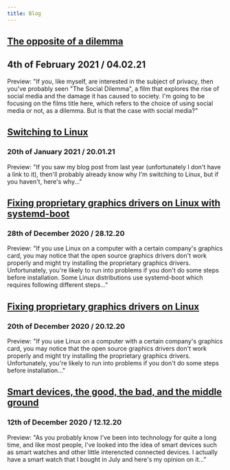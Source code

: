 ```yaml
---
title: Blog
---
```



## [The opposite of a dilemma](/blog/040221/the-opposite-of-a-dilemma.md)
## 4th of February 2021 / 04.02.21
Preview: "If you, like myself, are interested in the subject of privacy, then you've probably seen "The Social Dilemma", a film that explores the rise of social media and the damage it has caused to society. I'm going to be focusing on the films title here, which refers to the choice of using social media or not, as a dilemma. But is that the case with social media?"

## [Switching to Linux](/blog/200121/switching-to-linux.md)
### 20th of January 2021 / 20.01.21
Preview: "If you saw my blog post from last year (unfortunately I don't have a link to it), then'll probably already know why I'm switching to Linux, but if you haven't, here's why..."

## [Fixing proprietary graphics drivers on Linux with systemd-boot](/blog/281220/fixing-proprietary-graphics-drivers-systemd-boot.md)
### 28th of December 2020 / 28.12.20
Preview: "If you use Linux on a computer with a certain company's graphics card, you may notice that the open source graphics drivers don't work properly and might try installing the proprietary graphics drivers. Unfortunately, you're likely to run into problems if you don't do some steps before installation. Some Linux distributions use systemd-boot which requires following different steps..."

## [Fixing proprietary graphics drivers on Linux](/blog/201220/fixing-proprietary-graphics-drivers.md)
### 20th of December 2020 / 20.12.20
Preview: "If you use Linux on a computer with a certain company's graphics card, you may notice that the open source graphics drivers don't work properly and might try installing the proprietary graphics drivers. Unfortunately, you're likely to run into problems if you don't do some steps before installation..."

## [Smart devices, the good, the bad, and the middle ground](/blog/121220/smartdevices.md)
### 12th of December 2020 / 12.12.20

Preview: "As you probably know I've been into technology for quite a long time, and like most people, I've looked into the idea of smart devices such as smart watches and other little interencted connected devices. I actually have a smart watch that I bought in July and here's my opinion on it..."